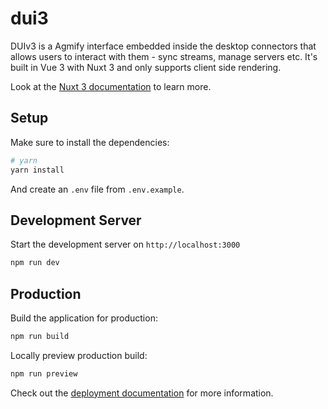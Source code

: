 # dui3

DUIv3 is a Agmify interface embedded inside the desktop connectors that allows users to interact with them - sync streams, manage servers etc. It's built in Vue 3 with Nuxt 3 and only supports client side rendering.

Look at the [Nuxt 3 documentation](https://nuxt.com/docs/getting-started/introduction) to learn more.

## Setup

Make sure to install the dependencies:

```bash
# yarn
yarn install
```

And create an `.env` file from `.env.example`.

## Development Server

Start the development server on `http://localhost:3000`

```bash
npm run dev
```

## Production

Build the application for production:

```bash
npm run build
```

Locally preview production build:

```bash
npm run preview
```

Check out the [deployment documentation](https://nuxt.com/docs/getting-started/deployment) for more information.
